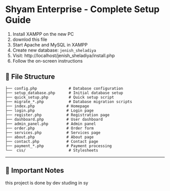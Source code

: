 # Shyam Enterprise - Complete Setup Guide 

1. Install XAMPP on the new PC
2. downlod this file 
3. Start Apache and MySQL in XAMPP
4. Create new database: `jenish_sheladiya`
5. Visit: http://localhost/jenish_sheladiya/install.php
6. Follow the on-screen instructions







## 📁 File Structure
```
├── config.php              # Database configuration
├── setup_database.php      # Initial database setup
├── quick_setup.php         # Quick setup script
├── migrate_*.php           # Database migration scripts
├── index.php              # Homepage
├── login.php              # Login page
├── register.php           # Registration page
├── dashboard.php          # User dashboard
├── admin_panel.php        # Admin panel
├── order.php              # Order form
├── services.php           # Services page
├── about.php              # About page
├── contact.php            # Contact page
├── payment_*.php          # Payment processing
└──  css/                   # Stylesheets

```

---

## 🚨 Important Notes

this project is done by dev studing in sy

